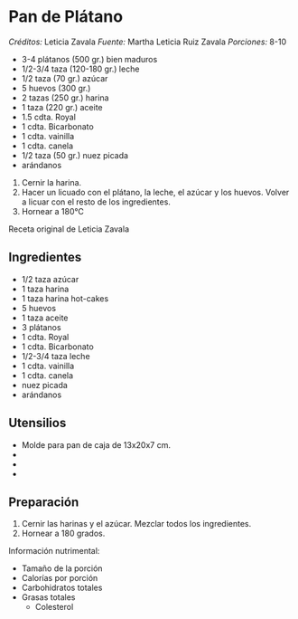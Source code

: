 # Pan de Plátano

*Créditos:* Leticia Zavala
*Fuente:* Martha Leticia Ruiz Zavala
*Porciones:* 8-10

- 3-4 plátanos (500 gr.) bien maduros
- 1/2-3/4 taza (120-180 gr.) leche
- 1/2 taza (70 gr.) azúcar
- 5 huevos (300 gr.)
- 2 tazas (250 gr.) harina
- 1 taza (220 gr.) aceite
- 1.5 cdta. Royal
- 1 cdta. Bicarbonato
- 1 cdta. vainilla
- 1 cdta. canela
- 1/2 taza (50 gr.) nuez picada
- arándanos

1. Cernir la harina.
2. Hacer un licuado con el plátano, la leche, el azúcar y los huevos. Volver a licuar con el resto de los ingredientes.
3. Hornear a 180℃
   
Receta original de Leticia Zavala
## Ingredientes

- 1/2 taza azúcar
- 1 taza harina
- 1 taza harina hot-cakes
- 5 huevos
- 1 taza aceite
- 3 plátanos
- 1 cdta. Royal
- 1 cdta. Bicarbonato
- 1/2-3/4 taza leche
- 1 cdta. vainilla
- 1 cdta. canela
- nuez picada
- arándanos

## Utensilios

- Molde para pan de caja de 13x20x7 cm.
- 
- 
- 


## Preparación

1. Cernir las harinas y el azúcar. Mezclar todos los ingredientes.
2. Hornear a 180 grados.


Información nutrimental:

- Tamaño de la porción
- Calorías por porción
- Carbohidratos totales
- Grasas totales
  - Colesterol

